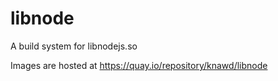 # libnode
A build system for libnodejs.so

Images are hosted at https://quay.io/repository/knawd/libnode
